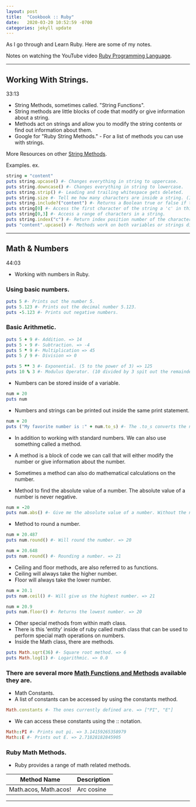 ```yaml
---
layout: post
title:  "Cookbook :: Ruby"
date:   2020-03-20 10:52:59 -0700
categories: jekyll update
---
```


As I go through and Learn Ruby. Here are some of my notes.


Notes on watching the YouTube video [Ruby Programming Language].

---
## Working With Strings.

33:13


- String Methods, sometimes called. "String Functions".
- String methods are little blocks of code that modify or give information about a string.
- Methods act on strings and allow you to modify the string contents or find out information about them.
- Google for "Ruby String Methods." - For a list of methods you can use with strings.

More Resources on other [String Methods].

Examples. ex.

```ruby
string = "content"
puts string.upcase() #- Changes everything in string to uppercase.
puts string.downcase() #- Changes everything in string to lowercase.
puts string.strip() #- Leading and trailing whitespace gets deleted.
puts string.size #- Tell me how many characters are inside a string. (Including whitespace.)
puts string.include?("content") #- Returns a Boolean true or false if the string contains the word content.
puts string[0] #- Access the first character of the string a 'c' in this case.
puts string[0,3] #- Access a range of characters in a string.
puts string.index("c") #- Return index position number of the character 'c' in the string.
puts "content".upcase() #- Methods work on both variables or strings directly.
```
---
## Math & Numbers
44:03

- Working with numbers in Ruby.

### Using basic numbers.
```ruby
puts 5 #- Prints out the number 5.
puts 5.123 #- Prints out the decimal number 5.123.
puts -5.123 #- Prints out negative numbers.
```
### Basic Arithmetic.
```ruby
puts 5 + 9 #- Addition. => 14
puts 5 - 9 #- Subtraction. => -4
puts 5 * 9 #- Multiplication => 45
puts 5 / 9 #- Division => 0

puts 5 ** 3 #- Exponential. (5 to the power of 3) => 125
puts 10 % 3 #- Modulus Operator. (10 divided by 3 spit out the remainder.) => 1
```

- Numbers can be stored inside of a variable.

```ruby
num = 20
puts num
```

- Numbers and strings can be printed out inside the same print statement.

```ruby
num = 20
puts ("My favorite number is :" + num.to_s) #- The .to_s converts the number into a string.
```

- In addition to working with standard numbers. We can also use something called a method.
- A method is a block of code we can call that will either modify the number or give information about the number.
- Sometimes a method can also do mathematical calculations on the number.

- Method to find the absolute value of a number. The absolute value of a number is never negative.

```ruby
num = -20
puts num.abs() #- Give me the absolute value of a number. Without the negative. => 20
```

- Method to round a number.

```ruby
num = 20.487
puts num.round() #- Will round the number. => 20

num = 20.648
puts num.round() #- Rounding a number. => 21
```

- Ceiling and floor methods, are also referred to as functions.
- Ceiling will always take the higher number.
- Floor will always take the lower number.

```ruby
num = 20.1
puts num.ceil() #- Will give us the highest number. => 21

num = 20.9
puts num.floor() #- Returns the lowest number. => 20
```

- Other special methods from within math class.
- There is this 'entity' inside of ruby called math class that can be used to perform special math operations on numbers.
- Inside the Math class, there are methods.

```ruby
puts Math.sqrt(36) #- Square root method. => 6
puts Math.log(1) #- Logarithmic. => 0.0
```

### There are several more [Math Functions and Methods] available they are.

- Math Constants.
- A list of constants can be accessed by using the constants method.

```ruby
Math.constants #- The ones currently defined are. => ["PI", "E"]
```

- We can access these constants using the :: notation.

```ruby
Math::PI #- Prints out pi. => 3.14159265358979
Math::E #- Prints out E. => 2.71828182845905
```

### Ruby Math Methods.

- Ruby provides a range of math related methods.

| Method Name | Description |
|-------------------------------------------------|-------------------------------------------------|
Math.acos, Math.acos! |Arc cosine

---

[Ruby Programming Language]: https://www.youtube.com/watch?v=t_ispmWmdjY
[String Methods]: https://www.rubyguides.com/2018/01/ruby-string-methods/#How_to_Get_The_String_Length
[Math Functions and Methods]: https://www.techotopia.com/index.php/Ruby_Math_Functions_and_Methods
